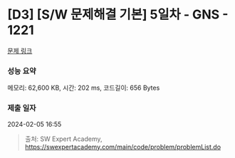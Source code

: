 # [D3] [S/W 문제해결 기본] 5일차 - GNS - 1221 

[문제 링크](https://swexpertacademy.com/main/code/problem/problemDetail.do?contestProbId=AV14jJh6ACYCFAYD) 

### 성능 요약

메모리: 62,600 KB, 시간: 202 ms, 코드길이: 656 Bytes

### 제출 일자

2024-02-05 16:55



> 출처: SW Expert Academy, https://swexpertacademy.com/main/code/problem/problemList.do